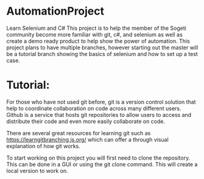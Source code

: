 # AutomationProject
Learn Selenium and C#
This project is to help the member of the Sogeti community become more familiar with git, c#, and selenium as well as create a demo ready product to help show the power of automation.
This project plans to have multiple branches, however starting out the master will be a tutorial branch showing the basics of selenium and how to set up a test case. 

# Tutorial:
For those who have not used git before, git is a version control solution that help to coordinate collaboration on code across many different users. Github is a service that hosts git repositories to allow users to access and distribute their code and even more easily collaborate on code. 

There are several great resources for learning git such as https://learngitbranching.js.org/ which can offer a through visual explanation of how git works. 

To start working on this project you will first need to clone the repository. This can be done in a GUI or using the git clone <url> command. This will create a local version to work on. 
